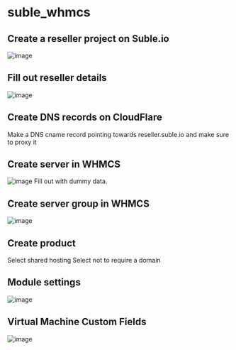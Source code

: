 # suble_whmcs

## Create a reseller project on Suble.io
![image](https://user-images.githubusercontent.com/71713670/132988668-ac5798ed-012c-4b4f-b402-c5250e327ddd.png)

## Fill out reseller details
![image](https://user-images.githubusercontent.com/71713670/132989450-19c60ece-cf8e-40d7-af95-5e8833cf5cde.png)

## Create DNS records on CloudFlare
Make a DNS cname record pointing towards reseller.suble.io and make sure to proxy it

## Create server in WHMCS
![image](https://user-images.githubusercontent.com/71713670/132988758-d86e671f-bad1-4f68-8bd0-91750888e1c6.png)
Fill out with dummy data.

## Create server group in WHMCS
![image](https://user-images.githubusercontent.com/71713670/132988873-ef37c5ce-dfd4-49af-b790-6d77ef1e1443.png)

## Create product
Select shared hosting
Select not to require a domain

## Module settings
![image](https://user-images.githubusercontent.com/71713670/132988936-c00329a5-0e47-433a-9520-4b304c65bb62.png)

## Virtual Machine Custom Fields
![image](https://user-images.githubusercontent.com/32719411/132654232-fbf2dbf7-a16e-4d31-8904-458719dad814.png)
